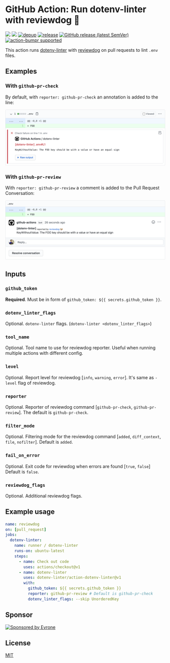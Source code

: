 # GitHub Action: Run dotenv-linter with reviewdog 🐶

[![](https://github.com/dotenv-linter/action-dotenv-linter/workflows/CI/badge.svg)](https://github.com/dotenv-linter/action-dotenv-linter/actions?query=workflow%3ACI)
[![](https://img.shields.io/github/license/dotenv-linter/action-dotenv-linter)](./LICENSE)
[![depup](https://github.com/dotenv-linter/action-dotenv-linter/workflows/depup/badge.svg)](https://github.com/dotenv-linter/action-dotenv-linter/actions?query=workflow%3Adepup)
[![release](https://github.com/dotenv-linter/action-dotenv-linter/workflows/release/badge.svg)](https://github.com/dotenv-linter/action-dotenv-linter/actions?query=workflow%3Arelease)
[![GitHub release (latest SemVer)](https://img.shields.io/github/v/release/dotenv-linter/action-dotenv-linter?logo=github&sort=semver)](https://github.com/dotenv-linter/action-dotenv-linter/releases)
[![action-bumpr supported](https://img.shields.io/badge/bumpr-supported-ff69b4?logo=github&link=https://github.com/haya14busa/action-bumpr)](https://github.com/haya14busa/action-bumpr)

This action runs [dotenv-linter](https://github.com/dotenv-linter/dotenv-linter) with
[reviewdog](https://github.com/reviewdog/reviewdog) on pull requests to lint `.env` files.

## Examples

### With `github-pr-check`

By default, with `reporter: github-pr-check` an annotation is added to the line:

![Example comment made by the action, with github-pr-check](examples/example-github-pr-check.png)

### With `github-pr-review`

With `reporter: github-pr-review` a comment is added to the Pull Request Conversation:

![Example comment made by the action, with github-pr-review](examples/example-github-pr-review.png)

## Inputs

### `github_token`

**Required**. Must be in form of `github_token: ${{ secrets.github_token }}`.

### `dotenv_linter_flags`

Optional. `dotenv-linter` flags. (`dotenv-linter <dotenv_linter_flags>`)

### `tool_name`

Optional. Tool name to use for reviewdog reporter. Useful when running multiple
actions with different config.

### `level`

Optional. Report level for reviewdog [`info`, `warning`, `error`].
It's same as `-level` flag of reviewdog.

### `reporter`

Optional. Reporter of reviewdog command [`github-pr-check`, `github-pr-review`].
The default is `github-pr-check`.

### `filter_mode`

Optional. Filtering mode for the reviewdog command [`added`, `diff_context`, `file`, `nofilter`].
Default is `added`.

### `fail_on_error`

Optional.  Exit code for reviewdog when errors are found [`true`, `false`]
Default is `false`.

### `reviewdog_flags`

Optional. Additional reviewdog flags.

## Example usage

```yml
name: reviewdog
on: [pull_request]
jobs:
  dotenv-linter:
    name: runner / dotenv-linter
    runs-on: ubuntu-latest
    steps:
      - name: Check out code
        uses: actions/checkout@v1
      - name: dotenv-linter
        uses: dotenv-linter/action-dotenv-linter@v1
        with:
          github_token: ${{ secrets.github_token }}
          reporter: github-pr-review # Default is github-pr-check
          dotenv_linter_flags: --skip UnorderedKey
```

## Sponsor

<p>
  <a href="https://evrone.com/?utm_source=action-dotenv-linter">
    <img src="https://www.mgrachev.com/assets/static/evrone-sponsored-300.png" 
      alt="Sponsored by Evrone" width="210">
  </a>
</p>

## License

[MIT](https://choosealicense.com/licenses/mit)
